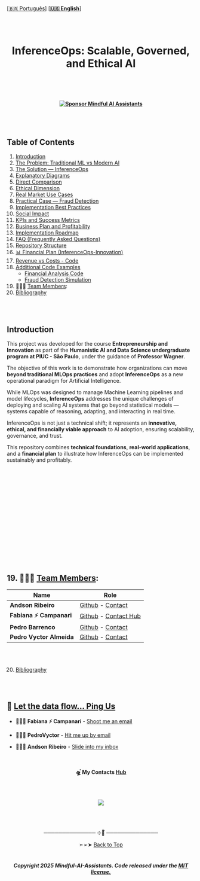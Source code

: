 
 <br>
 
 \[[🇧🇷 Português](README.pt_BR.md)\] \[**[🇺🇸 English](README.md)**\]

  <br><br>

 
 #  <p align="center">  InferenceOps: Scalable, Governed, and Ethical AI

 <br><br>


#### <p align="center"> [![Sponsor Mindful AI Assistants](https://img.shields.io/badge/Sponsor-Mindful%20AI%20%20Assistants-brightgreen?logo=GitHub)](https://github.com/sponsors/Mindful-AI-Assistants)

<br><br>


##  Table of Contents

1. [Introduction](#1-introduction)  
2. [The Problem: Traditional ML vs Modern AI](#2-the-problem-traditional-ml-vs-modern-ai)  
3. [The Solution — InferenceOps](#3-the-solution--inferenceops)  
4. [Explanatory Diagrams](#4-explanatory-diagrams)  
5. [Direct Comparison](#5-direct-comparison)  
6. [Ethical Dimension](#6-ethical-dimension)  
7. [Real Market Use Cases](#7-real-market-use-cases)  
8. [Practical Case — Fraud Detection](#8-practical-case--fraud-detection)  
9. [Implementation Best Practices](#9-implementation-best-practices)  
10. [Social Impact](#10-social-impact)  
11. [KPIs and Success Metrics](#11-kpis-and-success-metrics)  
12. [Business Plan and Profitability](#12-business-plan-and-profitability)  
13. [Implementation Roadmap](#13-implementation-roadmap)  
14. [FAQ (Frequently Asked Questions)](#14-faq-frequently-asked-questions)  
15. [Repository Structure](#15-repository-structure)  
16. [📊 Financial Plan (InferenceOps-Innovation)](#16-financial-plan-inferenceops-innovation)  
17. [Revenue vs Costs - Code]()
18. [Additional Code Examples]()
     - [Financial Analysis Code]() 
     - [Fraud Detection Simulation]()
19. 🧑🏼‍🚀 [Team Members]():
20. [Bibliography]()



<br><br>


## Introduction

This project was developed for the course **Entrepreneurship and Innovation** as part of the **Humanistic AI and Data Science undergraduate program at PIUC - São Paulo**, under the guidance of **Professor Wagner**.  

The objective of this work is to demonstrate how organizations can move **beyond traditional MLOps practices** and adopt **InferenceOps** as a new operational paradigm for Artificial Intelligence.  

While MLOps was designed to manage Machine Learning pipelines and model lifecycles, **InferenceOps** addresses the unique challenges of deploying and scaling AI systems that go beyond statistical models — systems capable of reasoning, adapting, and interacting in real time.  

InferenceOps is not just a technical shift; it represents an **innovative, ethical, and financially viable approach** to AI adoption, ensuring scalability, governance, and trust.  

This repository combines **technical foundations**, **real-world applications**, and a **financial plan** to illustrate how InferenceOps can be implemented sustainably and profitably.


<br><br>
















































<br><br>
<br><br>
<br><br>
<br><br>
<br><br>
<br><br>

## 19. 🧑🏼‍🚀 [Team Members]():

| Name                    | Role                                             |
|-------------------------|--------------------------------------------------|
| **Andson Ribeiro**       | [Github](https://github.com/andsonandreribeiro09) - [Contact]() |
| **Fabiana ⚡️ Campanari** | [Github](https://github.com/FabianaCampanari) - [Contact Hub](https://linktr.ee/fabianacampanari)   |
| **Pedro Barrenco** |   [Github]()  - [Contact]()  |
|  **Pedro Vyctor Almeida** |  [Github](https://github.com/ppvyctor) - [Contact]()    |


<br><br>

20. [Bibliography]()


<br><br>

## 💌 [Let the data flow... Ping Us]()


- 👩🏻‍🚀 **Fabiana ⚡️ Campanari** - [Shoot me an email](mailto:fabicampanari@proton.me)
  
- 🧑🏼‍🚀 **PedroVyctor** - [Hit me up by email](mailto:pedro.vyctor00@gmail.com)

- 👨🏽‍🚀 **Andson Ribeiro** - [Slide into my inbox]()



<br> 


#### <p align="center">  🛸๋ My Contacts [Hub](https://linktr.ee/fabianacampanari)


<br>

### <p align="center"> <img src="https://github.com/user-attachments/assets/517fc573-7607-4c5d-82a7-38383cc0537d" />


<br><br>

<p align="center">  ────────────── ⊹🔭๋ ──────────────

<!--
<p align="center">  ────────────── 🛸๋*ੈ✩* 🔭*ੈ₊ ──────────────
-->

<br>

<p align="center"> ➣➢➤ <a href="#top">Back to Top </a>
  


#

##### <p align="center"> Copyright 2025 Mindful-AI-Assistants. Code released under the  [MIT license.](https://github.com/Mindful-AI-Assistants/planet-smart-city-laguna-iot-pucsp/blob/7ac78ed36a9256cbdc0941dbd44fd13b545bc2dd/LICENSE)



